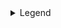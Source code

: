 <details style={{ width: 500 }}>
  <summary>Legend</summary>

### Class

`-{n}` Supports values from theme

`-[n]` Supports arbitrary values

### Icon

✅ Full support

✔️ Partial support on native

🧪 Experimental support on native

:iphone: Native only

🌐 Web only

</details>
